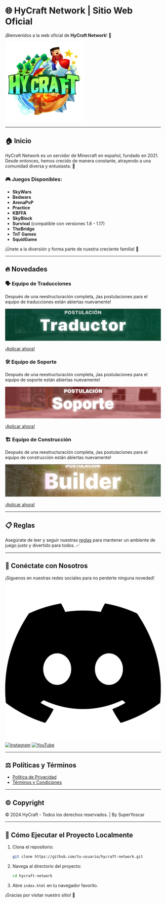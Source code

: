 # 🌐 HyCraft Network | Sitio Web Oficial

¡Bienvenidos a la web oficial de **HyCraft Network**! 🎉

![HyLogo](assets/img/HyLogo.png)

---

## 🏠 Inicio

HyCraft Network es un servidor de Minecraft en español, fundado en 2021. Desde entonces, hemos crecido de manera constante, atrayendo a una comunidad diversa y entusiasta. 🚀

### 🎮 Juegos Disponibles:
- **SkyWars**
- **Bedwars**
- **ArenaPvP**
- **Practice**
- **KBFFA**
- **SkyBlock**
- **Survival** (compatible con versiones 1.8 - 1.17)
- **TheBridge**
- **TnT Games**
- **SquidGame**

¡Únete a la diversión y forma parte de nuestra creciente familia! 🤗

---

## 🔥 Novedades

### 🗣️ Equipo de Traducciones
Después de una reestructuración completa, ¡las postulaciones para el equipo de traducciones están abiertas nuevamente!

![TranslateIMG](assets/img/boximg/traductor.png)

[¡Aplicar ahora!](#)

### 🛠️ Equipo de Soporte
Después de una reestructuración completa, ¡las postulaciones para el equipo de soporte están abiertas nuevamente!

![SupportIMG](assets/img/boximg/soporte.png)

[¡Aplicar ahora!](#)

### 🏗️ Equipo de Construcción
Después de una reestructuración completa, ¡las postulaciones para el equipo de construcción están abiertas nuevamente!

![BuilderIMG](assets/img/boximg/builder.png)

[¡Aplicar ahora!](#)

---

## 📋 Reglas

Asegúrate de leer y seguir nuestras [reglas](reglas.html) para mantener un ambiente de juego justo y divertido para todos. ✅

---

## 📢 Conéctate con Nosotros

¡Síguenos en nuestras redes sociales para no perderte ninguna novedad!

[![Discord](assets/img/iconsimg/discord.svg)](https://discord.gg/hycraft)
[![Instagram](#)](#)
[![YouTube](#)](#)

---

## ⚖️ Políticas y Términos

- [Política de Privacidad](PrivacyPolicy.html)
- [Términos y Condiciones](TermsAndConditions.html)

---

## © Copyright

© 2024 HyCraft - Todos los derechos reservados. | By SuperYoscar

---

## 🚀 Cómo Ejecutar el Proyecto Localmente

1. Clona el repositorio:
    ```sh
    git clone https://github.com/tu-usuario/hycraft-network.git
    ```

2. Navega al directorio del proyecto:
    ```sh
    cd hycraft-network
    ```

3. Abre `index.html` en tu navegador favorito.

¡Gracias por visitar nuestro sitio! 🥳
